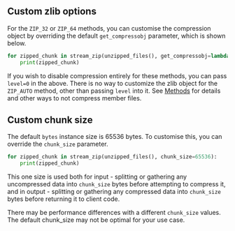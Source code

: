 ## Custom zlib options

For the `ZIP_32` or `ZIP_64` methods, you can customise the compression object by overriding the default `get_compressobj` parameter, which is shown below.

```python
for zipped_chunk in stream_zip(unzipped_files(), get_compressobj=lambda: zlib.compressobj(wbits=-zlib.MAX_WBITS, level=9)):
    print(zipped_chunk)
```

If you wish to disable compression entirely for these methods, you can pass `level=0` in the above. There is no way to customize the zlib object for the `ZIP_AUTO` method, other than passing `level` into it. See [Methods](methods.md) for details and other ways to not compress member files.


## Custom chunk size

The default `bytes` instance size is 65536 bytes. To customise this, you can override the `chunk_size` parameter.

```python
for zipped_chunk in stream_zip(unzipped_files(), chunk_size=65536):
    print(zipped_chunk)
```

This one size is used both for input - splitting or gathering any uncompressed data into `chunk_size` bytes before attempting to compress it, and in output - splitting or gathering any compressed data into `chunk_size` bytes before returning it to client code.

There may be performance differences with a different `chunk_size` values. The default chunk_size may not be optimal for your use case.
